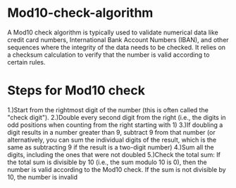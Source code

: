# Mod10-check-algorithm

A Mod10 check algorithm is typically used to validate numerical data like credit card numbers, International Bank Account Numbers (IBAN), and other sequences where the integrity of the data needs to be checked. It relies on a checksum calculation to verify that the number is valid according to certain rules.

# Steps for Mod10 check

1.)Start from the rightmost digit of the number (this is often called the "check digit").
2.)Double every second digit from the right (i.e., the digits in odd positions when counting from the right starting with 1)
3.)If doubling a digit results in a number greater than 9, subtract 9 from that number (or alternatively, you can sum the individual digits of the result, which is the same as subtracting 9 if the result is a two-digit number)
4.)Sum all the digits, including the ones that were not doubled
5.)Check the total sum: If the total sum is divisible by 10 (i.e., the sum modulo 10 is 0), then the number is valid according to the Mod10 check. If the sum is not divisible by 10, the number is invalid
